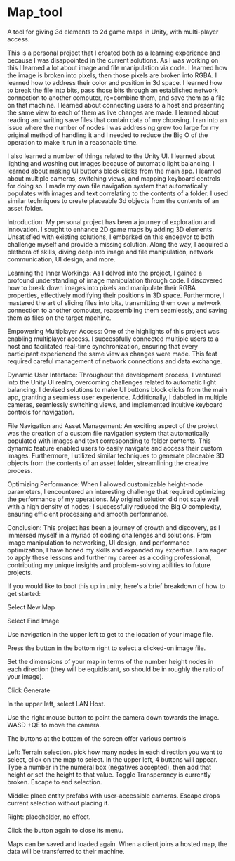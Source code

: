 # Map_tool
A tool for giving 3d elements to 2d game maps in Unity, with multi-player access.

This is a personal project that I created both as a learning experience and because I was disappointed in the current solutions. As I was working on this I learned a lot about image and file manipulation via code. I learned how the image is broken into pixels, then those pixels are broken into RGBA. I learned how to address their color and position in 3d space. I learned how to break the file into bits, pass those bits through an established network connection to another computer, re=combine them, and save them as a file on that machine. I learned about connecting users to a host and presenting the same view to each of them as live changes are made. I learned about reading and writing save files that contain data of my choosing. I ran into an issue where the number of nodes I was addressing grew too large for my original method of handling it and I needed to reduce the Big O of the operation to make it run in a reasonable time.

I also learned a number of things related to the Unity UI. I learned about lighting and washing out images because of automatic light balancing. I learned about making UI buttons block clicks from the main app. I learned about multiple cameras, switching views, and mapping keyboard controls for doing so. I made my own file navigation system that automatically populates with images and text correlating to the contents of a folder. I used similar techniques to create placeable 3d objects from the contents of an asset folder.

Introduction:
My personal project has been a journey of exploration and innovation. I sought to enhance 2D game maps by adding 3D elements. Unsatisfied with existing solutions, I embarked on this endeavor to both challenge myself and provide a missing solution. Along the way, I acquired a plethora of skills, diving deep into image and file manipulation, network communication, UI design, and more.

Learning the Inner Workings:
As I delved into the project, I gained a profound understanding of image manipulation through code. I discovered how to break down images into pixels and manipulate their RGBA properties, effectively modifying their positions in 3D space. Furthermore, I mastered the art of slicing files into bits, transmitting them over a network connection to another computer, reassembling them seamlessly, and saving them as files on the target machine.

Empowering Multiplayer Access:
One of the highlights of this project was enabling multiplayer access. I successfully connected multiple users to a host and facilitated real-time synchronization, ensuring that every participant experienced the same view as changes were made. This feat required careful management of network connections and data exchange.

Dynamic User Interface:
Throughout the development process, I ventured into the Unity UI realm, overcoming challenges related to automatic light balancing. I devised solutions to make UI buttons block clicks from the main app, granting a seamless user experience. Additionally, I dabbled in multiple cameras, seamlessly switching views, and implemented intuitive keyboard controls for navigation.

File Navigation and Asset Management:
An exciting aspect of the project was the creation of a custom file navigation system that automatically populated with images and text corresponding to folder contents. This dynamic feature enabled users to easily navigate and access their custom images. Furthermore, I utilized similar techniques to generate placeable 3D objects from the contents of an asset folder, streamlining the creative process.

Optimizing Performance:
When I allowed customizable height-node parameters, I encountered an interesting challenge that required optimizing the performance of my operations. My original solution did not scale well with a high density of nodes; I successfully reduced the Big O complexity, ensuring efficient processing and smooth performance.

Conclusion:
This project has been a journey of growth and discovery, as I immersed myself in a myriad of coding challenges and solutions. From image manipulation to networking, UI design, and performance optimization, I have honed my skills and expanded my expertise. I am eager to apply these lessons and further my career as a coding professional, contributing my unique insights and problem-solving abilities to future projects.

If you would like to boot this up in unity, here's a brief breakdown of how to get started:

Select New Map

Select Find Image

Use navigation in the upper left to get to the location of your image file.

Press the button in the bottom right to select a clicked-on image file.

Set the dimensions of your map in terms of the number height nodes in each direction (they will be equidistant, so should be in roughly the ratio of your image).

Click Generate

In the upper left, select LAN Host.

Use the right mouse button to point the camera down towards the image. WASD +QE to move the camera.

The buttons at the bottom of the screen offer various controls

  Left: Terrain selection. pick how many nodes in each direction you want to select, click on the map to select. In the upper left, 4 buttons will appear. Type a number in the numeral box (negatives accepted), then add that height or set the height to that value. Toggle Transperancy is currently broken. Escape to end selection.
  
  Middle: place entity prefabs with user-accessible cameras. Escape drops current selection without placing it.
  
  Right: placeholder, no effect.
  
Click the button again to close its menu.

Maps can be saved and loaded again. When a client joins a hosted map, the data will be transferred to their machine.
